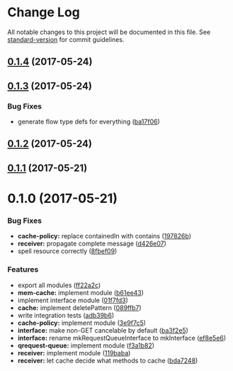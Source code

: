 # Change Log

All notable changes to this project will be documented in this file. See [standard-version](https://github.com/conventional-changelog/standard-version) for commit guidelines.

<a name="0.1.4"></a>
## [0.1.4](https://github.com/Kriegslustig/orq/compare/v0.1.3...v0.1.4) (2017-05-24)



<a name="0.1.3"></a>
## [0.1.3](https://github.com/Kriegslustig/orq/compare/v0.1.2...v0.1.3) (2017-05-24)


### Bug Fixes

* generate flow type defs for everything ([ba17f06](https://github.com/Kriegslustig/orq/commit/ba17f06))



<a name="0.1.2"></a>
## [0.1.2](https://github.com/Kriegslustig/orq/compare/v0.1.1...v0.1.2) (2017-05-24)



<a name="0.1.1"></a>
## [0.1.1](https://github.com/Kriegslustig/orq/compare/v0.1.0...v0.1.1) (2017-05-21)



<a name="0.1.0"></a>
# 0.1.0 (2017-05-21)


### Bug Fixes

* **cache-policy:** replace containedIn with contains ([197826b](https://github.com/Kriegslustig/orq/commit/197826b))
* **receiver:** propagate complete message ([d426e07](https://github.com/Kriegslustig/orq/commit/d426e07))
* spell resource correctly ([8fbef09](https://github.com/Kriegslustig/orq/commit/8fbef09))


### Features

* export all modules ([ff22a2c](https://github.com/Kriegslustig/orq/commit/ff22a2c))
* **mem-cache:** implement module ([b61ee43](https://github.com/Kriegslustig/orq/commit/b61ee43))
* implement interface module ([01f7fd3](https://github.com/Kriegslustig/orq/commit/01f7fd3))
* **cache:** implement deletePattern ([089ffb7](https://github.com/Kriegslustig/orq/commit/089ffb7))
* write integration tests ([adb39b6](https://github.com/Kriegslustig/orq/commit/adb39b6))
* **cache-policy:** implement module ([3e9f7c5](https://github.com/Kriegslustig/orq/commit/3e9f7c5))
* **interface:** make non-GET cancelable by default ([ba3f2e5](https://github.com/Kriegslustig/orq/commit/ba3f2e5))
* **interface:** rename mkRequestQueueInterface to mkInterface ([ef8e5e6](https://github.com/Kriegslustig/orq/commit/ef8e5e6))
* **qrequest-queue:** implement module ([f3a1b82](https://github.com/Kriegslustig/orq/commit/f3a1b82))
* **receiver:** implement module ([119baba](https://github.com/Kriegslustig/orq/commit/119baba))
* **receiver:** let cache decide what methods to cache ([bda7248](https://github.com/Kriegslustig/orq/commit/bda7248))
